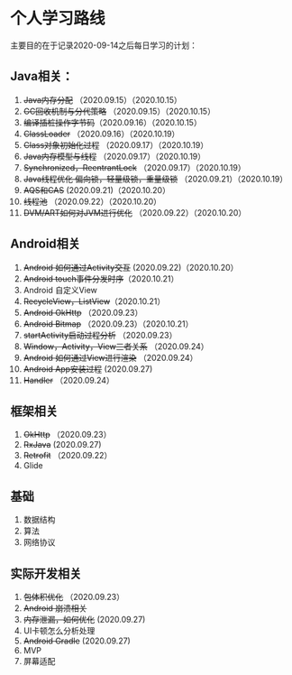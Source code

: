 # 个人学习路线

主要目的在于记录2020-09-14之后每日学习的计划：

## Java相关：

1. ~~Java内存分配~~ （2020.09.15）（2020.10.15）
2. ~~GC回收机制与分代策略~~ （2020.09.15）（2020.10.15）
3. ~~编译插桩操作字节码~~（2020.09.16）（2020.10.15）
4. ~~ClassLoader~~ （2020.09.16）（2020.10.19）
5. ~~Class对象初始化过程~~ （2020.09.17）（2020.10.19）
6. ~~Java内存模型与线程~~ （2020.09.17）（2020.10.19）
7. ~~Synchronized，ReentrantLock~~ （2020.09.17）（2020.10.19）
8. ~~Java线程优化 偏向锁，轻量级锁，重量级锁~~ （2020.09.21）（2020.10.19）
9. ~~AQS和CAS~~ (2020.09.21)（2020.10.20）
10. ~~线程池~~ （2020.09.22）（2020.10.20）
11. ~~DVM/ART如何对JVM进行优化~~ （2020.09.22）（2020.10.20）

## Android相关

1. ~~Android 如何通过Activity交互~~ (2020.09.22)（2020.10.20）
2. ~~Android touch事件分发时序~~（2020.10.21）
3. Android 自定义View
4. ~~RecycleView，ListView~~（2020.10.21）
5. ~~Android OkHttp~~ （2020.09.23）
6. ~~Android Bitmap~~ （2020.09.23）（2020.10.21）
7. ~~startActivity启动过程分析~~ （2020.09.23）
8. ~~Window，Activity，View三者关系~~ （2020.09.24）
9. ~~Android 如何通过View进行渲染~~ （2020.09.24）
10. ~~Android App安装过程~~ (2020.09.27)
11. ~~Handler~~ （2020.09.24）

## 框架相关

1. ~~OkHttp~~ （2020.09.23）
2. ~~RxJava~~ (2020.09.27)
3. ~~Retrofit~~ （2020.09.22）
4. Glide

## 基础

1. 数据结构
2. 算法
3. 网络协议

## 实际开发相关

1. ~~包体积优化~~ （2020.09.23）
2. ~~Android 崩溃相关~~
3. ~~内存泄漏，如何优化~~ (2020.09.27)
4. UI卡顿怎么分析处理
5. ~~Android Gradle~~ (2020.09.27)
6. MVP
7. 屏幕适配



